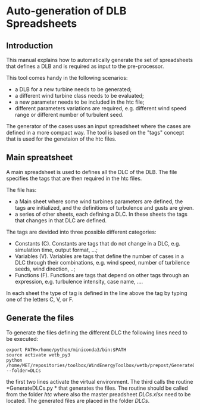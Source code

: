 Auto-generation of DLB Spreadsheets
===================================

Introduction
------------

This manual explains how to automatically generate the set of spreadsheets that
defines a DLB and is required as input to the pre-processor.

This tool comes handy in the following scenarios:
* a DLB for a new turbine needs to be generated;
* a different wind turbine class needs to be evaluated;
* a new parameter needs to be included in the htc file;
* different parameters variations are required, e.g. different wind speed range or different number of turbulent seed.

The generator of the cases uses an input spreadsheet where the cases are defined
in a more compact way. 
The tool is based on the "tags" concept that is used for the genetaion of the htc files.

Main spreatsheet
----------------

A main spreadsheet is used to defines all the DLC of the DLB. The file specifies the tags that are then required in the htc files.

The file has:
* a Main sheet where some wind turbines parameters are defined, the tags are initialized, and the definitions of turbulence and gusts are given.
* a series of other sheets, each defining a DLC. In these sheets the tags that changes in that DLC are defined.

The tags are devided into three possible different categories:
* Constants (C). Constants are tags that do not change in a DLC, e.g. simulation time, output format, ...;
* Variables (V). Variables are tags that define the number of cases in a DLC through their combinations, e.g. wind speed, number of turbilence seeds, wind direction, ..;
* Functions (F). Functions are tags that depend on other tags through an expression, e.g. turbulence intensity, case name, ....

In each sheet the type of tag is defined in the line above the tag by typing one of the letters C, V, or F.

Generate the files
------------------

To generate the files defining the different DLC the following lines need to be executed:
    
    export PATH=/home/python/miniconda3/bin:$PATH
    source activate wetb_py3
    python /home/MET/repositories/toolbox/WindEnergyToolbox/wetb/prepost/GenerateDLCs.py --folder=DLCs 
    
the first two lines activate the virtual environment. The third calls the routine *GenerateDLCs.py * that generates the files.
The routine should be called from the folder *htc* where also the master preadsheet *DLCs.xlsx* need to be located.
The generated files are placed in the folder *DLCs*.
